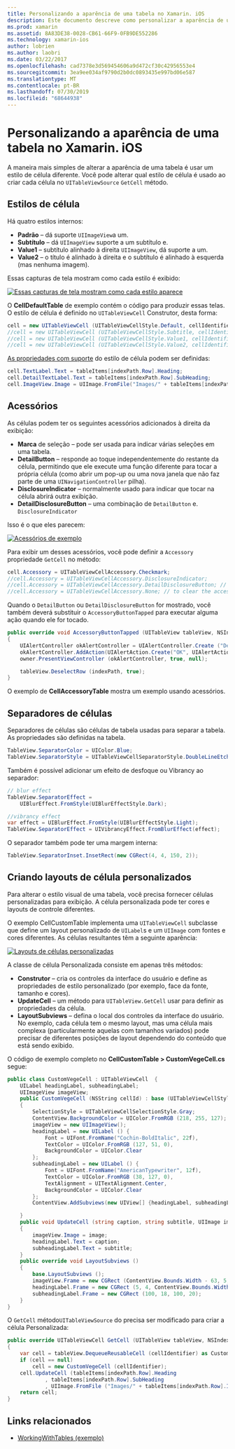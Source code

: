 ```yaml
---
title: Personalizando a aparência de uma tabela no Xamarin. iOS
description: Este documento descreve como personalizar a aparência de uma tabela no Xamarin. iOS. Ele aborda estilos de célula, acessórios, separadores de células e layouts de células personalizadas.
ms.prod: xamarin
ms.assetid: 8A83DE38-0028-CB61-66F9-0FB9DE552286
ms.technology: xamarin-ios
author: lobrien
ms.author: laobri
ms.date: 03/22/2017
ms.openlocfilehash: cad7378e3d569454606a9d472cf30c42956553e4
ms.sourcegitcommit: 3ea9ee034af9790d2b0dc0893435e997bd06e587
ms.translationtype: MT
ms.contentlocale: pt-BR
ms.lasthandoff: 07/30/2019
ms.locfileid: "68644938"
---
```

# <a name="customizing-a-tables-appearance-in-xamarinios"></a>Personalizando a aparência de uma tabela no Xamarin. iOS

A maneira mais simples de alterar a aparência de uma tabela é usar um estilo de célula diferente. Você pode alterar qual estilo de célula é usado ao criar cada célula no `UITableViewSource` `GetCell` método.

## <a name="cell-styles"></a>Estilos de célula

Há quatro estilos internos:

-  **Padrão** – dá suporte `UIImageView`a um.
-  **Subtítulo** – dá `UIImageView` suporte a um subtítulo e.
-  **Value1** – subtítulo alinhado à direita `UIImageView`, dá suporte a um.
-  **Value2** – o título é alinhado à direita e o subtítulo é alinhado à esquerda (mas nenhuma imagem).


Essas capturas de tela mostram como cada estilo é exibido:

 [![](customizing-table-appearance-images/image7.png "Essas capturas de tela mostram como cada estilo aparece")](customizing-table-appearance-images/image7.png#lightbox)

O **CellDefaultTable** de exemplo contém o código para produzir essas telas. O estilo de célula é definido no `UITableViewCell` Construtor, desta forma:

```csharp
cell = new UITableViewCell (UITableViewCellStyle.Default, cellIdentifier);
//cell = new UITableViewCell (UITableViewCellStyle.Subtitle, cellIdentifier);
//cell = new UITableViewCell (UITableViewCellStyle.Value1, cellIdentifier);
//cell = new UITableViewCell (UITableViewCellStyle.Value2, cellIdentifier);
```

[As propriedades com suporte](xref:UIKit.UITableViewCell) do estilo de célula podem ser definidas:

```csharp
cell.TextLabel.Text = tableItems[indexPath.Row].Heading;
cell.DetailTextLabel.Text = tableItems[indexPath.Row].SubHeading;
cell.ImageView.Image = UIImage.FromFile("Images/" + tableItems[indexPath.Row].ImageName); // don't use for Value2
```

## <a name="accessories"></a>Acessórios

As células podem ter os seguintes acessórios adicionados à direita da exibição:

-   **Marca** de seleção – pode ser usada para indicar várias seleções em uma tabela.
-   **DetailButton** – responde ao toque independentemente do restante da célula, permitindo que ele execute uma função diferente para tocar a própria célula (como abrir um pop-up ou uma nova janela que não faz parte de uma `UINavigationController` pilha).
-   **DisclosureIndicator** – normalmente usado para indicar que tocar na célula abrirá outra exibição.
-   **DetailDisclosureButton** – uma combinação de `DetailButton` e. `DisclosureIndicator`


Isso é o que eles parecem:

 [![](customizing-table-appearance-images/image8.png "Acessórios de exemplo")](customizing-table-appearance-images/image8.png#lightbox)

Para exibir um desses acessórios, você pode definir a `Accessory` propriedade `GetCell` no método:

```csharp
cell.Accessory = UITableViewCellAccessory.Checkmark;
//cell.Accessory = UITableViewCellAccessory.DisclosureIndicator;
//cell.Accessory = UITableViewCellAccessory.DetailDisclosureButton; // implement AccessoryButtonTapped
//cell.Accessory = UITableViewCellAccessory.None; // to clear the accessory
```

Quando o `DetailButton` ou `DetailDisclosureButton` for mostrado, você também deverá substituir o `AccessoryButtonTapped` para executar alguma ação quando ele for tocado.

```csharp
public override void AccessoryButtonTapped (UITableView tableView, NSIndexPath indexPath)
{
    UIAlertController okAlertController = UIAlertController.Create ("DetailDisclosureButton Touched", tableItems[indexPath.Row].Heading, UIAlertControllerStyle.Alert);
    okAlertController.AddAction(UIAlertAction.Create("OK", UIAlertActionStyle.Default, null));
    owner.PresentViewController (okAlertController, true, null);

    tableView.DeselectRow (indexPath, true);
}
```

O exemplo de **CellAccessoryTable** mostra um exemplo usando acessórios.

## <a name="cell-separators"></a>Separadores de células

Separadores de células são células de tabela usadas para separar a tabela. As propriedades são definidas na tabela.

```csharp
TableView.SeparatorColor = UIColor.Blue;
TableView.SeparatorStyle = UITableViewCellSeparatorStyle.DoubleLineEtched;
```

Também é possível adicionar um efeito de desfoque ou Vibrancy ao separador:

```csharp
// blur effect
TableView.SeparatorEffect =
    UIBlurEffect.FromStyle(UIBlurEffectStyle.Dark);

//vibrancy effect
var effect = UIBlurEffect.FromStyle(UIBlurEffectStyle.Light);
TableView.SeparatorEffect = UIVibrancyEffect.FromBlurEffect(effect);
```

O separador também pode ter uma margem interna:

```csharp
TableView.SeparatorInset.InsetRect(new CGRect(4, 4, 150, 2));
```

## <a name="creating-custom-cell-layouts"></a>Criando layouts de célula personalizados

Para alterar o estilo visual de uma tabela, você precisa fornecer células personalizadas para exibição. A célula personalizada pode ter cores e layouts de controle diferentes.

O exemplo CellCustomTable implementa uma `UITableViewCell` subclasse que define um layout personalizado de `UILabel`s e um `UIImage` com fontes e cores diferentes. As células resultantes têm a seguinte aparência:

 [![](customizing-table-appearance-images/image9.png "Layouts de células personalizadas")](customizing-table-appearance-images/image9.png#lightbox)

A classe de célula Personalizada consiste em apenas três métodos:

-   **Construtor** – cria os controles da interface do usuário e define as propriedades de estilo personalizado (por exemplo, face da fonte, tamanho e cores).
-   **UpdateCell** – um método para `UITableView.GetCell` usar para definir as propriedades da célula.
-   **LayoutSubviews** – defina o local dos controles da interface do usuário. No exemplo, cada célula tem o mesmo layout, mas uma célula mais complexa (particularmente aquelas com tamanhos variados) pode precisar de diferentes posições de layout dependendo do conteúdo que está sendo exibido.


O código de exemplo completo no **CellCustomTable > CustomVegeCell.cs** segue:

```csharp
public class CustomVegeCell : UITableViewCell  {
    UILabel headingLabel, subheadingLabel;
    UIImageView imageView;
    public CustomVegeCell (NSString cellId) : base (UITableViewCellStyle.Default, cellId)
    {
        SelectionStyle = UITableViewCellSelectionStyle.Gray;
        ContentView.BackgroundColor = UIColor.FromRGB (218, 255, 127);
        imageView = new UIImageView();
        headingLabel = new UILabel () {
            Font = UIFont.FromName("Cochin-BoldItalic", 22f),
            TextColor = UIColor.FromRGB (127, 51, 0),
            BackgroundColor = UIColor.Clear
        };
        subheadingLabel = new UILabel () {
            Font = UIFont.FromName("AmericanTypewriter", 12f),
            TextColor = UIColor.FromRGB (38, 127, 0),
            TextAlignment = UITextAlignment.Center,
            BackgroundColor = UIColor.Clear
        };
        ContentView.AddSubviews(new UIView[] {headingLabel, subheadingLabel, imageView});

    }
    public void UpdateCell (string caption, string subtitle, UIImage image)
    {
        imageView.Image = image;
        headingLabel.Text = caption;
        subheadingLabel.Text = subtitle;
    }
    public override void LayoutSubviews ()
    {
        base.LayoutSubviews ();
        imageView.Frame = new CGRect (ContentView.Bounds.Width - 63, 5, 33, 33);
        headingLabel.Frame = new CGRect (5, 4, ContentView.Bounds.Width - 63, 25);
        subheadingLabel.Frame = new CGRect (100, 18, 100, 20);
    }
}
```

O `GetCell` método`UITableViewSource` do precisa ser modificado para criar a célula Personalizada:

```csharp
public override UITableViewCell GetCell (UITableView tableView, NSIndexPath indexPath)
{
    var cell = tableView.DequeueReusableCell (cellIdentifier) as CustomVegeCell;
    if (cell == null)
        cell = new CustomVegeCell (cellIdentifier);
    cell.UpdateCell (tableItems[indexPath.Row].Heading
            , tableItems[indexPath.Row].SubHeading
            , UIImage.FromFile ("Images/" + tableItems[indexPath.Row].ImageName) );
    return cell;
}
```



## <a name="related-links"></a>Links relacionados

- [WorkingWithTables (exemplo)](https://docs.microsoft.com/samples/xamarin/ios-samples/workingwithtables)
